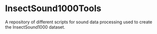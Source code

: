 # InsectSound1000Tools
A repository of different scripts for sound data processing used to create the InsectSound1000 dataset.
